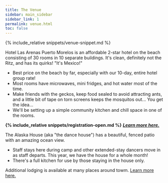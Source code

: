 ```yaml
---
title: The Venue
sidebar: main_sidebar
sidebar_link: 1
permalink: venue.html
toc: false
---
```


{% include_relative snippets/venue-snippet.md %}

Hotel Las Arenas Puerto Morelos is an affordable 2-star hotel on the beach consisting of 30 rooms in 10 separate buildings. It's clean, definitely not the Ritz, and has its quirks! "It's Mexico!" 
  * Best price on the beach by far, especially with our 10-day, entire hotel group rate!
  * Most rooms have microwaves, mini fridges, and hot water most of the time.
  * Make friends with the geckos, keep food sealed to avoid attracting ants, and a little bit of tape on torn screens keeps the mosquitos out... You get the idea...
  * We'll be setting up a simple community kitchen and chill space in one of the rooms.

**{% include_relative snippets/registration-open.md %}** ***[Learn more here.](booking-las-arenas.md)***

The Alaska House (aka "the dance house") has a beautiful, fenced patio with an amazing ocean view.
  * Staff stays here during camp and other extended-stay dancers move in as staff departs. This year, we have the house for a whole month!
  * There's a full kitchen for use by those staying in the house only.

Additional lodging is available at many places around towm. [Learn more here.](lodging-options.md)
